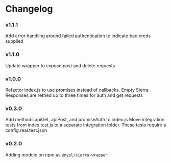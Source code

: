 # Changelog
### v1.1.1
Add error handling around failed authentication to indicate bad creds supplied

### v1.1.0
Update wrapper to expose post and delete requests

### v1.0.0
Refactor index.js to use promises instead of callbacks.
Empty Sierra Responses are retried up to three times for auth and get requests

### v0.3.0
Add methods apiGet, apiPost, and promiseAuth to index.js
Move integration tests from index.test.js to a separate integration folder. These
tests require a config.real.test.json

### v0.2.0
Adding module on npm as `@nypl/sierra-wrapper`.
